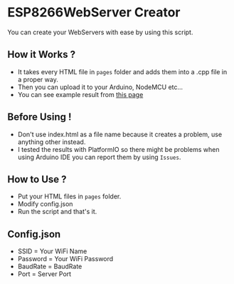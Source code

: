 # ESP8266WebServer Creator
You can create your WebServers with ease by using this script.

## How it Works ?
* It takes every HTML file in `pages` folder and adds them into a .cpp file in a proper way.
* Then you can upload it to your Arduino, NodeMCU etc...
* You can see example result from [this page](https://gist.github.com/yussufbiyik/10c04b4c92bc69da3b224e97a80e2bfa)

## Before Using !
* Don't use index.html as a file name because it creates a problem, use anything other instead.
* I tested the results with PlatformIO so there might be problems when using Arduino IDE you can report them by using `Issues`.

## How to Use ?
* Put your HTML files in `pages` folder.
* Modify config.json
* Run the script and that's it.

## Config.json
* SSID = Your WiFi Name
* Password = Your WiFi Password
* BaudRate = BaudRate
* Port = Server Port
